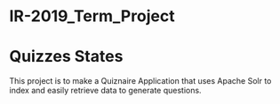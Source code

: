 # IR-2019_Term_Project
Quizzes States
=
This project is to make a Quiznaire Application that uses Apache Solr to index and easily retrieve data to generate questions. 
